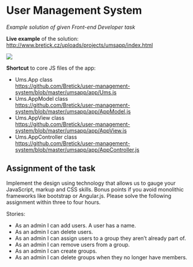 User Management System
==

*Example solution of given Front-end Developer task*

**Live example** of the solution: http://www.bretick.cz/uploads/projects/umsapp/index.html

<img src="http://www.bretick.cz/uploads/projects/umsapp/2015-07-user-management-system-ukazka01.png" /> 


**Shortcut** to core JS files of the app:
* Ums.App class<br /> 
https://github.com/Bretick/user-management-system/blob/master/umsapp/app/Ums.js
* Ums.AppModel class<br /> 
https://github.com/Bretick/user-management-system/blob/master/umsapp/app/AppModel.js
* Ums.AppView class<br /> 
https://github.com/Bretick/user-management-system/blob/master/umsapp/app/AppView.js
* Ums.AppController class<br /> 
https://github.com/Bretick/user-management-system/blob/master/umsapp/app/AppController.js


Assignment of the task
--
Implement the design using technology that allows us to gauge your JavaScript, markup and CSS skills. Bonus points if you avoid monolithic frameworks like bootstrap or Angular.js. Please solve the following assignment within three to four hours.

Stories:
* As an admin I can add users. A user has a name.
* As an admin I can delete users.
* As an admin I can assign users to a group they aren’t already part of.
* As an admin I can remove users from a group.
* As an admin I can create groups.
* As an admin I can delete groups when they no longer have members.


